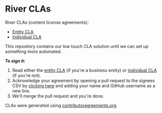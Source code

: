 # River CLAs

River CLAs (content license agreements):

* [Entity CLA](./entity-cla.md)
* [Individual CLA](./individual-cla.md)

This repository contains our low touch CLA solution until we can set up something more automated.

**To sign it:**

1. Read either the [entity CLA](./entity-cla.md) (if you're a business entity) or [individual CLA](./individual-cla.md) (if you're not).
2. Acknowledge your agreement by opening a pull request to the signees CSV by [clicking here](https://github.com/riverqueue/cla/edit/master/signees.csv) and adding your name and GitHub username as a new line.
3. We'll merge the pull request and you're done.

CLAs were generated using [contributoragreements.org](https://contributoragreements.org/).
